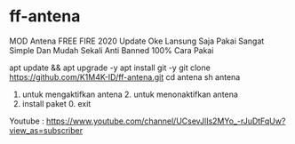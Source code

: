 # ff-antena

MOD Antena FREE FIRE 2020 Update
Oke Lansung Saja Pakai Sangat Simple Dan Mudah Sekali
Anti Banned 100%
Cara Pakai

apt update && apt upgrade -y
apt install git -y
git clone https://github.com/K1M4K-ID/ff-antena.git
cd antena
sh antena

1. untuk mengaktifkan antena  2. untuk menonaktifkan antena
3. install paket              0. exit

Youtube : https://www.youtube.com/channel/UCsevJlIs2MYo_-rJuDtFqUw?view_as=subscriber
